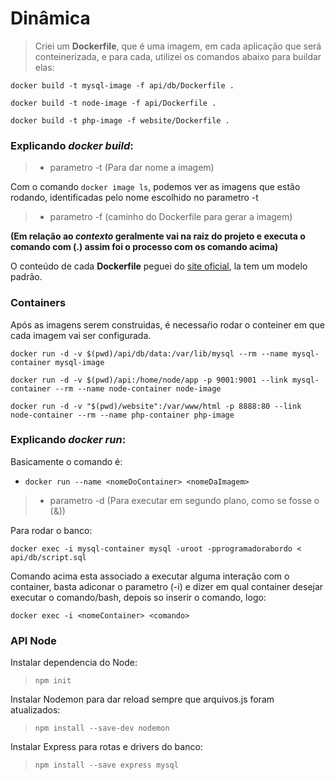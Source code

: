 # Dinâmica


> Criei um **Dockerfile**, que é uma imagem, em cada aplicação que será conteinerizada, e para cada, utilizei os comandos abaixo para buildar elas:

```
docker build -t mysql-image -f api/db/Dockerfile .
```
```
docker build -t node-image -f api/Dockerfile .
```
```
docker build -t php-image -f website/Dockerfile .
```

### Explicando *docker build*:

>-  parametro -t <nomeImagem>   (Para dar nome a imagem)

 Com o comando `docker image ls`, podemos ver as imagens que estão rodando, identificadas pelo nome escolhido no parametro -t

>-  parametro -f <path> <contexto> (caminho do Dockerfile para gerar a imagem)

**(Em relação ao *contexto* geralmente vai na raiz do projeto e executa o comando com (.) assim foi o processo com os comando acima)**

O conteúdo de cada  **Dockerfile** peguei do [site oficial](https://hub.docker.com), la tem um modelo padrão.

### Containers

Após as imagens serem construidas, é necessaŕio rodar o conteiner em que cada imagem vai ser configurada.

```
docker run -d -v $(pwd)/api/db/data:/var/lib/mysql --rm --name mysql-container mysql-image
```
```
docker run -d -v $(pwd)/api:/home/node/app -p 9001:9001 --link mysql-container --rm --name node-container node-image
```
```
docker run -d -v "$(pwd)/website":/var/www/html -p 8888:80 --link node-container --rm --name php-container php-image
```

### Explicando *docker run*:

Basicamente o comando é:

- `docker run --name <nomeDoContainer> <nomeDaImagem>`

>-  parametro -d    (Para executar em segundo plano, como se fosse o (&))

Para rodar o banco:

```
docker exec -i mysql-container mysql -uroot -pprogramadorabordo < api/db/script.sql
```

Comando acima esta associado a executar alguma interação com o container, basta adiconar o parametro (-i) e dizer em qual container desejar executar o comando/bash, depois so inserir o comando, logo:

`docker exec -i <nomeContainer> <comando>` 


### API Node

Instalar dependencia do Node:

> `npm init`

Instalar Nodemon para dar reload sempre que arquivos.js foram atualizados:

> `npm install --save-dev nodemon`

Instalar Express para rotas e drivers do banco:

> `npm install --save express mysql`


